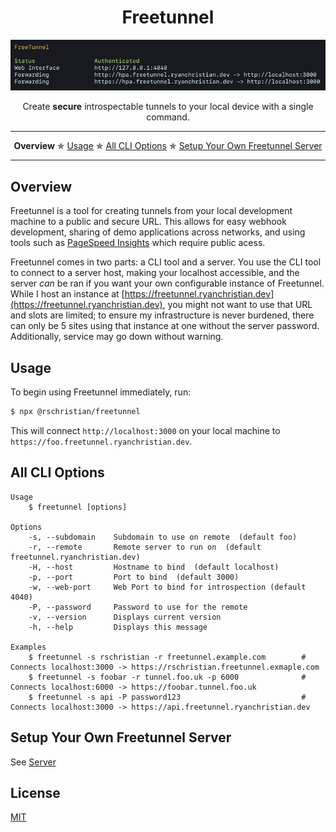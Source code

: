 <h1 align="center">Freetunnel</h1>

<div align="center">
    <img
       alt="Image of terminal running Freetunnel"
       src="https://raw.githubusercontent.com/rschristian/freetunnel/master/media/freetunnel.png"
     />
</div>
<p align="center">Create <strong>secure</strong> introspectable tunnels to your local device with a single command.</p>

---

<p align="center">
  <strong>Overview</strong> ✯
  <a href="#usage">Usage</a> ✯
  <a href="#options">All CLI Options</a> ✯
  <a href="#setup">Setup Your Own Freetunnel Server</a>
</p>

---

## Overview

Freetunnel is a tool for creating tunnels from your local development machine to a public and secure URL. This allows for easy webhook development, sharing of demo applications across networks, and using tools such as [PageSpeed Insights](https://developers.google.com/speed/pagespeed/insights/) which require public acess.

Freetunnel comes in two parts: a CLI tool and a server. You use the CLI tool to connect to a server host, making your localhost accessible, and the server _can_ be ran if you want your own configurable instance of Freetunnel. While I host an instance at [https://freetunnel.ryanchristian.dev](https://freetunnel.ryanchristian.dev), you might not want to use that URL and slots are limited; to ensure my infrastructure is never burdened, there can only be 5 sites using that instance at one without the server password. Additionally, service may go down without warning.

## Usage

To begin using Freetunnel immediately, run:

```bash
$ npx @rschristian/freetunnel
```

This will connect `http://localhost:3000` on your local machine to `https://foo.freetunnel.ryanchristian.dev`.

## All CLI Options <a name="options"></a>

```
Usage
    $ freetunnel [options]

Options
    -s, --subdomain    Subdomain to use on remote  (default foo)
    -r, --remote       Remote server to run on  (default freetunnel.ryanchristian.dev)
    -H, --host         Hostname to bind  (default localhost)
    -p, --port         Port to bind  (default 3000)
    -w, --web-port     Web Port to bind for introspection (default 4040)
    -P, --password     Password to use for the remote
    -v, --version      Displays current version
    -h, --help         Displays this message

Examples
    $ freetunnel -s rschristian -r freetunnel.example.com        # Connects localhost:3000 -> https://rschristian.freetunnel.exmaple.com
    $ freetunnel -s foobar -r tunnel.foo.uk -p 6000              # Connects localhost:6000 -> https://foobar.tunnel.foo.uk
    $ freetunnel -s api -P password123                           # Connects localhost:3000 -> https://api.freetunnel.ryanchristian.dev
```

## Setup Your Own Freetunnel Server  <a name="setup"></a>

See [Server](../server/README.md#setup)

## License

[MIT](https://github.com/rschristian/freetunnel/blob/master/LICENSE)
